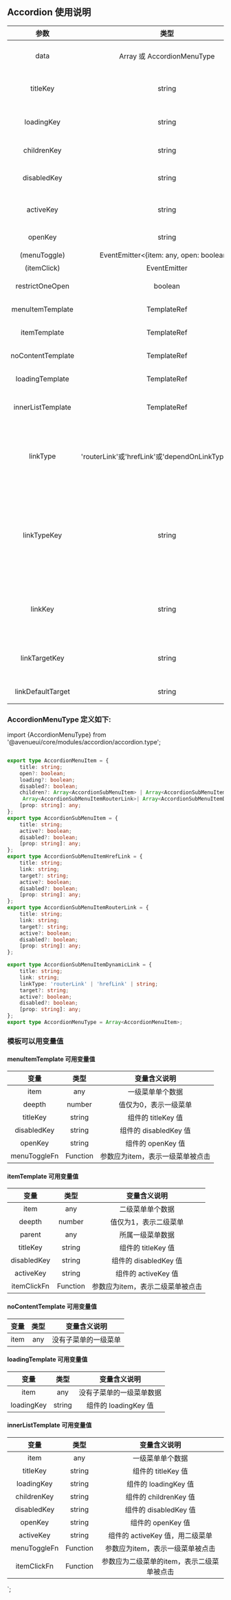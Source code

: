 ## Accordion 使用说明

| 参数                  | 类型                             | 默认            |   说明                                                |
| :-------------------: | :-----------------------------: | :-------------: | :--------------------------------------------------: |
| data                  | Array<any> 或 AccordionMenuType | 无              | 必填，数据源，可以自定义数组或者使用预设的AccordionMenuType|
| titleKey              | string                          | 'title'         | 可选，标题的属性名，item[titleKey]类型为string，为标题显示内容 |
| loadingKey            | string                          | 'loading'       | 可选，子菜单是否加载中的判断属性名，item[loadingKey]类型为boolean|
| childrenKey           | string                          | 'children'      | 可选，子菜单的属性名，item[children]类型为Array<any>     |
| disabledKey           | string                          | 'disabled'      | 可选，是否禁用的属性名，item[disabledKey]类型为boolean   |
| activeKey             | string                          | 'active'        | 可选，子菜单是否激活的属性名，item[activeKey]类型为boolean|
| openKey               | string                          | 'open'          | 可选，菜单是否展开的属性名，item[openKey]类型为boolean    |
| (menuToggle)          | EventEmitter<{item: any, open: boolean}>| 不适用  | 可选，一级菜单展开事件                                    |
| (itemClick)           | EventEmitter<any>               | 不适用          | 可选，二级菜单点击事件                                    |
| restrictOneOpen       | boolean                         | false           | 可选，限制一级菜单同时只能打开一个， 默认不限制            |
| menuItemTemplate      | TemplateRef<any>                | 内置            | 可选， 一级菜单内容条模板，可用变量值见下                  |
| itemTemplate          | TemplateRef<any>                | 内置            | 可选，二级菜单内容条模板，可用变量值见下                   |
| noContentTemplate     | TemplateRef<any>                | 内置            | 可选，没有内容的时候使用自定义模板，可用变量值见下          |
| loadingTemplate       | TemplateRef<any>                | 内置            | 可选，加载中使用自定义模板，可用变量值见下                  |
| innerListTemplate     | TemplateRef<any>                | 内置            | 可选，二级菜单内容完全自定义，用做折叠面板，可用变量值见下   |
| linkType              | 'routerLink'或'hrefLink'或'dependOnLinkTypeKey'或'' | '' | 可选，'routerLink'为路由场景；'hrefLink'为外部链接场景；'dependOnLinkTypeKey'为动态路由或外部链接场景；''为默认非链接类型（无法右键打开新标签页）|
| linkTypeKey           | string                          | 'linkType'     | 可选，链接内容的类型，用于linkType为'dependOnLinkTypeKey'时指定对象链接类型属性名，item[linkTypeKey]类型为'routerLink'或'hrefLink'或其他，其中'routerLink'为路由链接，'hrefLink'为外部链接，其他为默认非链接类型|
| linkKey               | string                          | 'link'         | 可选，链接内容的key，用于linkType为连接类型记非''时，链接的取值的属性值，item[linkKey]为路由地址或者超链接地址|
| linkTargetKey         | string                          | 'target'       | 可选，链接目标窗口的key，用于链接类型，item[linkTargetKey]为单个链接的目标窗口 |
| linkDefaultTarget     | string                          | '_self'        | 可选，不设置target的时候target默认值，用于链接类型          |

### AccordionMenuType 定义如下:

import {AccordionMenuType} from '@avenueui/core/modules/accordion/accordion.type';

``` typescript

export type AccordionMenuItem = {
    title: string;
    open?: boolean;
    loading?: boolean;
    disabled?: boolean;
    children?: Array<AccordionSubMenuItem> | Array<AccordionSubMenuItemHrefLink> |
     Array<AccordionSubMenuItemRouterLink>| Array<AccordionSubMenuItemDynamicLink>;
    [prop: string]: any;
};
export type AccordionSubMenuItem = {
    title: string;
    active?: boolean;
    disabled?: boolean;
    [prop: string]: any;
};
export type AccordionSubMenuItemHrefLink = {
    title: string;
    link: string;
    target?: string;
    active?: boolean;
    disabled?: boolean;
    [prop: string]: any;
};
export type AccordionSubMenuItemRouterLink = {
    title: string;
    link: string;
    target?: string;
    active?: boolean;
    disabled?: boolean;
    [prop: string]: any;
};

export type AccordionSubMenuItemDynamicLink = {
    title: string;
    link: string;
    linkType: 'routerLink' | 'hrefLink' | string;
    target?: string;
    active?: boolean;
    disabled?: boolean;
    [prop: string]: any;
}; 
export type AccordionMenuType = Array<AccordionMenuItem>;

```

### 模板可以用变量值

#### menuItemTemplate 可用变量值

| 变量                  | 类型      | 变量含义说明           | 
| :-------------------: | :------: | :------------------: |
| item                  | any      | 一级菜单单个数据       |
| deepth                | number   | 值仅为0，表示一级菜单   |
| titleKey              | string   | 组件的 titleKey 值    |
| disabledKey           | string   | 组件的 disabledKey 值 |
| openKey               | string   | 组件的 openKey 值     | 
| menuToggleFn          | Function | 参数应为item，表示一级菜单被点击 | 

#### itemTemplate 可用变量值

| 变量                  | 类型      | 变量含义说明           | 
| :-------------------: | :------: | :------------------: |
| item                  | any      | 二级菜单单个数据       |
| deepth                | number   | 值仅为1，表示二级菜单   |
| parent                | any      | 所属一级菜单数据       |
| titleKey              | string   | 组件的 titleKey 值    |
| disabledKey           | string   | 组件的 disabledKey 值 |
| activeKey             | string | 组件的 activeKey 值   |
| itemClickFn          | Function | 参数应为item，表示二级菜单被点击 | 

#### noContentTemplate 可用变量值

| 变量                  | 类型      | 变量含义说明           | 
| :-------------------: | :------: | :-------------------: |
| item                  | any      | 没有子菜单的一级菜单    |

#### loadingTemplate 可用变量值

| 变量                  | 类型      | 变量含义说明            | 
| :-------------------: | :------: | :--------------------: |
| item                  | any      | 没有子菜单的一级菜单数据 |
| loadingKey            | string   | 组件的 loadingKey 值    |

#### innerListTemplate 可用变量值

| 变量                  | 类型      | 变量含义说明           | 
| :-------------------: | :------: | :------------------: |
| item                  | any      | 一级菜单单个数据       |
| titleKey              | string   | 组件的 titleKey 值    |
| loadingKey            | string  | 组件的 loadingKey 值  |
| childrenKey           | string   | 组件的 childrenKey 值 |
| disabledKey           | string   | 组件的 disabledKey 值 |
| openKey               | string   | 组件的 openKey 值     | 
| activeKey             | string   | 组件的 activeKey 值，用二级菜单   |
| menuToggleFn          | Function | 参数应为item，表示一级菜单被点击 |
| itemClickFn           | Function | 参数应为二级菜单的item，表示二级菜单被点击 |
`;
